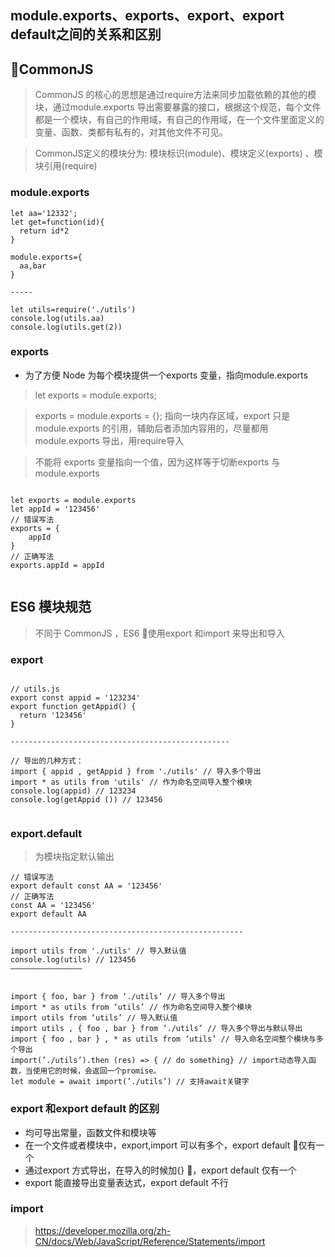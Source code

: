 ## module.exports、exports、export、export default之间的关系和区别

## CommonJS


> CommonJS 的核心的思想是通过require方法来同步加载依赖的其他的模块，通过module.exports 导出需要暴露的接口，根据这个规范，每个文件都是一个模块，有自己的作用域，有自己的作用域，在一个文件里面定义的变量、函数、类都有私有的，对其他文件不可见。

> CommonJS定义的模块分为: 模块标识(module)、模块定义(exports) 、模块引用(require)


### module.exports

```
let aa='12332';
let get=function(id){
  return id*2
}

module.exports={
  aa,bar
}

-----

let utils=require('./utils')
console.log(utils.aa)
console.log(utils.get(2))

```

### exports 
* 为了方便 Node 为每个模块提供一个exports 变量，指向module.exports 


> let exports = module.exports;

> exports = module.exports = {}; 指向一块内存区域，export 只是module.exports 的引用，辅助后者添加内容用的，尽量都用module.exports 导出，用require导入

>

> 不能将 exports 变量指向一个值，因为这样等于切断exports 与 module.exports

```

let exports = module.exports
let appId = '123456'
// 错误写法
exports = {
	appId
}
// 正确写法
exports.appId = appId


```

## ES6 模块规范

> 不同于 CommonJS ，ES6 使用export 和import 来导出和导入

### export

```

// utils.js
export const appid = '123234'
export function getAppid() {
  return '123456'
}

-------------------------------------------------

// 导出的几种方式：
import { appid , getAppid } from './utils' // 导入多个导出
import * as utils from 'utils' // 作为命名空间导入整个模块
console.log(appid) // 123234
console.log(getAppid ()) // 123456


```

### export.default
>  为模块指定默认输出 

```
// 错误写法
export default const AA = '123456'
// 正确写法
const AA = '123456'
export default AA

----------------------------------------------------

import utils from './utils' // 导入默认值
console.log(utils) // 123456
————————————————

```


```

import { foo, bar } from ‘./utils’ // 导入多个导出
import * as utils from ‘utils’ // 作为命名空间导入整个模块
import utils from ‘utils’ // 导入默认值
import utils , { foo , bar } from ‘./utils’ // 导入多个导出与默认导出
import { foo , bar } , * as utils from ‘utils’ // 导入命名空间整个模块与多个导出
import(’./utils’).then (res) => { // do something} // import动态导入函数，当使用它的时候，会返回一个promise。
let module = await import(’./utils’) // 支持await关键字

```

### export 和export default 的区别

* 均可导出常量，函数文件和模块等
* 在一个文件或者模块中，export,import 可以有多个，export default 仅有一个
* 通过export 方式导出，在导入的时候加{} ，export default 仅有一个
* export 能直接导出变量表达式，export default 不行

 

### import

> https://developer.mozilla.org/zh-CN/docs/Web/JavaScript/Reference/Statements/import


